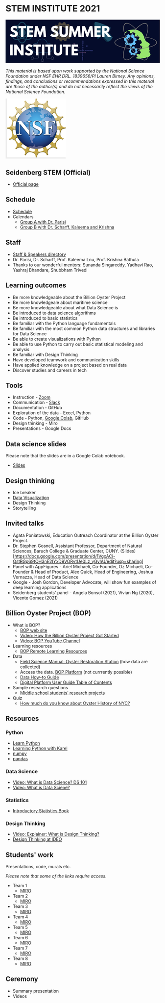 # STEM INSTITUTE 2021

![logostem2020](https://github.com/PACESTEM/STEMINSTITUTE2020/blob/main/logostem2020.png)

*This material is based upon work supported by the National Science Foundation under NSF EHR DRL. 1839656/PI Lauren Birney. Any opinions, findings, and conclusions or recommendations expressed in this material are those of the author(s) and do not necessarily reflect the views of the National Science Foundation.*

![](https://github.com/PACESTEM/STEMINSTITUTE2020/blob/main/nsf.png)

## Seidenberg STEM (Official) 

* [Official page](https://www.pace.edu/seidenberg/special-events/stem-summer-institute)

## Schedule 

* [Schedule](https://docs.google.com/spreadsheets/d/1kHmLyc1-RH9oxfu6BGAC30INr6PgUHkF_F-VcsyqkIA/edit?usp=sharing)
* Calendars
  * [Group A with Dr. Parisi](https://calendar.google.com/calendar/render?cid=u8avjdjnnk9ja2jsam73g1826o@group.calendar.google.com)
  * [Group B with Dr. Scharff, Kaleema and Krishna](https://calendar.google.com/calendar/render?cid=fovnnnnid479p81rdrvn86ai4c@group.calendar.google.com)
  
## Staff

* [Staff & Speakers directory](https://docs.google.com/presentation/d/1Fa89qLjVgeeZ0RhULAfx9kNfVDj-v43euFdgOtjZ0pU/edit?usp=sharing)
* Dr. Parisi, Dr. Scharff, Prof. Kaleema Lnu, Prof. Krishna Bathula
* Thanks to our wonderful mentors: Sunanda Singareddy, Yadhavi Rao, Yashraj Bhandare, Shubbham Trivedi

## Learning outcomes

- Be more knowledgeable about the Billion Oyster Project
- Be more knowledgeale about maritime science
- Be more knowledgeable about what Data Science is
- Be introduced to data science algorithms
- Be introduced to basic statistics
- Be familiar with the Python language fundamentals 
- Be familiar with the most common Python data structures and libraries for Data Science
- Be able to create visualizations with Python
- Be able to use Python to carry out basic statistical modeling and analysis
- Be familiar with Design Thinking
- Have developed teamwork and communication skills
- Have applied knowledge on a project based on real data
- Discover studies and careers in tech

## Tools

* Instruction - [Zoom](https://docs.google.com/document/d/1EA4UlzNcHmqNC3RdYXvN3N4loJauZpHhSJ5to0Iym4M/edit?usp=sharing)
* Communication - [Slack](https://pacestem2021.slack.com)
* Documentation - GitHub
* Exploration of the data - Excel, Python
* Code - Python, [Google Colab](https://colab.research.google.com), GitHub
* Design thinking - Miro
* Presentations - Google Docs

## Data science slides

Please note that the slides are in a Google Colab notebook.

* [Slides](https://colab.research.google.com/drive/14mo3BM9nqwnhPEE-tZf7ZcGT4lrt1g0L?usp=sharing)

## Design thinking

* Ice breaker
* [Data Visualization](https://docs.google.com/presentation/d/1jf5dnhHe3aDcaNdfqTdr9WaW37MJqwe5J3oEfeoCzQY/edit?usp=sharing)
* Design Thinking
* Storytelling

## Invited talks

* Agata Poniatowski, Education Outreach Coordinator at the Billion Oyster Project. 
* Dr. Stephen Gosnell, Assistant Professor, Department of Natural Sciences, Baruch College & Graduate Center, CUNY. (Slides)[https://docs.google.com/presentation/d/1VgxACi-QstRGp69tOH3nE2IYxD9VORvtUe0Lz_yGvhU/edit?usp=sharing]
* Panel with AppFigures - Ariel Michaeli, Co-Founder, Oz Michaeli, Co-Founder & Head of Product, Alex Quick, Head of Engineering, Joshua Vernazza, Head of Data Science
* Google - Josh Gordon, Developer Advocate, will show fun examples of deep learning applications
* Seidenberg students' panel - Angela Bonsol (2021), Vivian Ng (2020), Vicente Gomez (2021)

## Billion Oyster Project (BOP)

* What is BOP?
  * [BOP web site](https://www.billionoysterproject.org)
  * [Video: How the Billion Oyster Project Got Started](https://youtu.be/bIre6IK1YxQ)
  * [Video: BOP YouTube Channel](https://www.youtube.com/channel/UCu51XPII7JI7ANH_1xklViA)
* Learning resources
  * [BOP Remote Learning Resources](https://www.billionoysterproject.org/remote-learning)
* Data
  * [Field Science Manual: Oyster Restoration Station](https://drive.google.com/file/d/0Bzf_STNcTtRmZF9ldmdWRzcxdFk/view) (how data are collected)
  * Access the data. [BOP Platform](https://platform.bop.nyc/expeditions/data) (not currrently possible)
  * [Data How-to Guide](https://github.com/BillionOysterProject/docs/wiki/Data-How-To-Guide)
  * [Digital Platform User Guide Table of Contents](https://github.com/BillionOysterProject/docs/wiki/Digital-Platform-User-Guide-Table-of-Contents)
* Sample research questions
  * [Middle school students’ research projects](https://www.flickr.com/photos/nyhf/sets/72157683204769971/page1)
* Quiz
  * [How much do you know about Oyster History of NYC?](https://quiz.tryinteract.com/#/5eed0e0f772a3800143efbd7)
  
## Resources

### Python

* [Learn Python](https://www.learnpython.org)
* [Learning Python with Karel](https://compedu.stanford.edu/karel-reader/docs/python/en/chapter1.html)
* [numpy](https://www.learnpython.org/en/Numpy_Arrays)
* [pandas](https://www.learnpython.org/en/Pandas_Basics)

### Data Science

* [Video: What is Data Science? DS 101](https://www.youtube.com/watch?v=z1kPKBdYks4)
* [Video: What is Data Sciene?](https://youtu.be/X3paOmcrTjQ)

### Statistics

* [Introductory Statistics Book](https://openstax.org/details/books/introductory-statistics)

### Design Thinking

* [Video: Explainer: What is Design Thinking?](https://www.youtube.com/watch?v=_WI3B54m6SU)
* [Design Thinking at IDEO](https://www.ideou.com/pages/design-thinking)

## Students' work

Presentations, code, murals etc.

*Please note that some of the links require access.*

* Team 1
    - [MIRO](https://miro.com/app/board/o9J_l76GeJk=/)
* Team 2
    - [MIRO](https://miro.com/app/board/o9J_l76bvd0=/)
* Team 3
     - [MIRO](https://miro.com/app/board/o9J_l76bvYM=/)
* Team 4
    - [MIRO](https://miro.com/app/board/o9J_l76bvZo=/)
* Team 5
    - [MIRO](https://miro.com/app/board/o9J_l76bva0=/)
* Team 6
    - [MIRO](https://miro.com/app/board/o9J_l76bvbA=/)
* Team 7
    - [MIRO](https://miro.com/app/board/o9J_l76bvbg=/)
* Team 8
    - [MIRO](https://miro.com/app/board/o9J_l75nSVg=/)

## Ceremony

* Summary presentation
* Videos
